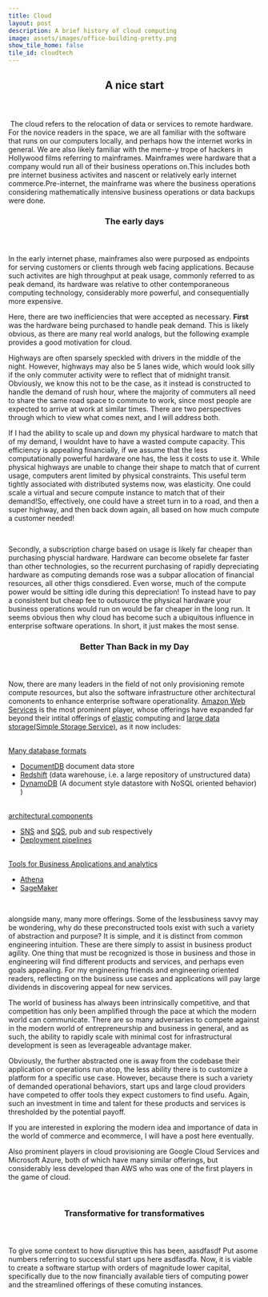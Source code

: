 ```yaml
---
title: Cloud
layout: post
description: A brief history of cloud computing
image: assets/images/office-building-pretty.png
show_tile_home: false
tile_id: cloudtech
---
```



<section id="one">
	<div class="inner">
		<header class="major">
			<h2>A nice start</h2>
		</header>
	</div>
</section>
<section id="two" class="spotlights">
	<div class="content">
		<div class="inner">
			<p><span class="image left"><img src="{{ site.baseurl }}{% link assets/images/office-building-pretty.png %}" alt="" /></span>
		The cloud refers to the relocation of data or services to remote hardware. For the novice readers in the space, we are all familiar with the software that runs on our computers locally, and perhaps how the internet works in general. We are also likely familiar with the meme-y trope of hackers in Hollywood films referring to mainframes. Mainframes were hardware that a company would run all of their business operations on.This includes both pre internet business activites and nascent or relatively early internet commerce.Pre-internet, the mainframe was where the business operations considering mathematically intensive business operations or data backups were done. 
			</p>
		</div>
		<section>
			<header class="major">
				<h3>The early days</h3>
			</header>
			<p>In the early internet phase, mainframes also were purposed as endpoints for serving customers or clients through web facing applications.  Because such activites are high throughput at peak usage, commonly referred to as peak demand, its hardware was relative to other contemporaneous computing technology, considerably more powerful, and consequentially more expensive.</p>
			<p> Here, there are two inefficiencies that were accepted as necessary.
				<strong>First</strong> was the hardware being purchased to handle peak demand.  This is likely obvious, as there are many real world analogs, but the following example provides a good motivation for cloud.</p>
				<p>Highways are often sparsely speckled with drivers in the middle of the night. However, highways may also be 5 lanes wide, which would look silly if the only commuter activity were to reflect that of midnight transit. Obviously, we know this not to be the case, as it instead is constructed to handle the demand of rush hour, where the majority of commuters all need to share the same road space to commute to work, since most people are expected to arrive at work at similar times.  There are two perspectives through which to view what comes next, and I will address both.</p>
				<p>If I had the ability to scale up and down my physical hardware to match that of my demand, I wouldnt have to have a wasted compute capacity.	 This efficiency is appealing financially, if we assume that the less computationally powerful hardware one has, the less it costs to use it. While physical highways are unable to change their shape to match that of current usage, computers arent limited by physical constraints. This useful term tightly associated with distributed systems now, was elasticity. One could scale a virtual and secure compute instance to match that of their demand!So, effectively, one could have a street turn in to a road, and then a super highway, and then back down again, all based on how much compute a customer needed!</p>
				<br/>
				<p>Secondly, a subscription charge based on usage is likely far cheaper than purchasing physcial hardware. Hardware can become obselete far faster than other technologies, so the recurrent purchasing of rapidly depreciating hardware as computing demands rose was a subpar allocation of financial resources, all other thigs consdiered.  Even worse, much of the compute power would be sitting idle during this depreciation!  To instead have to pay a consistent but cheap fee to outsource the physical hardware your business operations would run on would be far cheaper in the long run.  It seems obvious then why cloud has become such a ubiquitous influence in enterprise software operations.  In short, it just makes the most sense.</p>
	</section>
	<section>
		<header class="major">
			<h3>Better Than Back in my Day</h3>
		</header>
		<p>Now, there are many leaders in the field of not only provisioning remote compute resources, but also the software infrastructure other architectural comonents to enhance enterprise software operationality. 
			<a target="_blank"  rel="noopener noreferrer" href="https://aws.amazon.com">Amazon Web Services</a> is the most prominent player, whose offerings have expanded far beyond their intital offerings of <a target="_blank"  rel="noopener noreferrer" href="https://aws.amazon.com/ec2">elastic</a> computing and <a target="_blank" rel="noopener noreferrer"  href="https://aws.amazon.com/s3">large data storage(Simple Storage Service)</a>, as it now includes:</p>
		<br/>
		<a target="_blank"  rel="noopener noreferrer" href="https://aws.amazon.com/products/databases/">Many database formats</a>
		<ul>
			<li><a  target="_blank" rel="noopener noreferrer" href="https://aws.amazon.com/documentdb/">DocumentDB</a> document data store</li>
			<li><a  target="_blank"  rel="noopener noreferrer" href="https://aws.amazon.com/redshift">Redshift</a> (data warehouse, i.e. a large repository of unstructured data)</li>
			<li> <a  target="_blank"  rel="noopener noreferrer" href="https://aws.amazon.com/dynamodb">DynamoDB</a> (A document style datastore with NoSQL oriented behavior) )</li>
			</ul>
		<br/>
		<a target="_blank"  rel="noopener noreferrer" href="https://aws.amazon.com/architecture">architectural components</a>
		<ul>
			<li> <a target="_blank" rel="noopener noreferrer"  href="https://aws.amazon.com/sns/">SNS</a> and <a   rel="noopener noreferrer" target="_blank" href="https://aws.amazon.com/sqs/">SQS</a>, pub and sub respectively
			</li>
			<li><a   rel="noopener noreferrer" target="_blank"href="https://aws.amazon.com/codedeploy/"> Deployment pipelines </a>
			</li>
			</ul>
			<br/>
		  <a  target="_blank"  rel="noopener noreferrer" href="https://aws.amazon.com/business-applications">Tools for Business Applications and analytics</a>
		  <ul>
		  <li><a target="_blank"  rel="noopener noreferrer" href="https://aws.amazon.com/athena/">Athena</a></li>
		  <li> <a  target="_blank" rel="noopener noreferrer" href="https://aws.amazon.com/sagemaker/">SageMaker</a></li>
		  </ul>
		  <br/>
		<p>alongside many, many more offerings. Some of the lessbusiness savvy may be wondering, why do these preconstructed tools exist with such a variety of abstraction and purpose?  It is simple, and it is distinct from common engineering intuition.  These are there simply to assist in business product agility. One thing that must be recognized is  those in business and those in engineering will find different products and services, and perhaps even goals appealing. For my engineering friends and engineering oriented readers, reflecting on the business use cases and applications will pay large dividends in discovering appeal for new services.</p>
		<p>The world of business has always been intrinsically competitive, and that competition has only been amplified through the pace at which the modern world can communicate. There are so many adversaries to compete against in the modern world of entrepreneurship and business in general, and as such, the ability to rapidly scale with minimal cost for infrastructural development is seen as leverageable advantage maker.</p>
		<p>Obviously, the further abstracted one is away from the codebase their application or operations run atop, the less ability there is to customize a platform for a specific use case.  However, because there is such a variety of demanded operational behaviors, start ups and large cloud providers have competed to offer tools they expect customers to find usefu.  Again, such an investment in time and talent for these products and services is thresholded by the potential payoff. </p>
		<p>If you are interested in exploring the modern idea and importance of data in the world of commerce and ecommerce, I will have a post here eventually.
		</p>
		<p>Also prominent players in cloud provisioning are Google Cloud Services and Microsoft Azure, both of which have many similar offerings, but considerably less developed than AWS who was one of the first players in the game of cloud.</p>
		<br/>
	</section>
	<section>
		<header class="major">
			<h3>Transformative for transformatives</h3>
		</header>
		<p>To give some context to how disruptive this has been, aasdfasdf Put asome numbers referring to successful start ups here asdfasdfa. Now, it is viable to create a software startup with orders of magnitude lower capital, specifically due to the now financially available tiers of computing power and the streamlined offerings of these comuting instances.</p> 
	</section>
